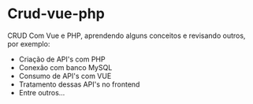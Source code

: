 # Crud-vue-php
CRUD Com Vue e PHP, aprendendo alguns conceitos e revisando outros, por exemplo:

- Criação de API's com PHP
- Conexâo com banco MySQL
- Consumo de API's com VUE
- Tratamento dessas API's no frontend
- Entre outros...


